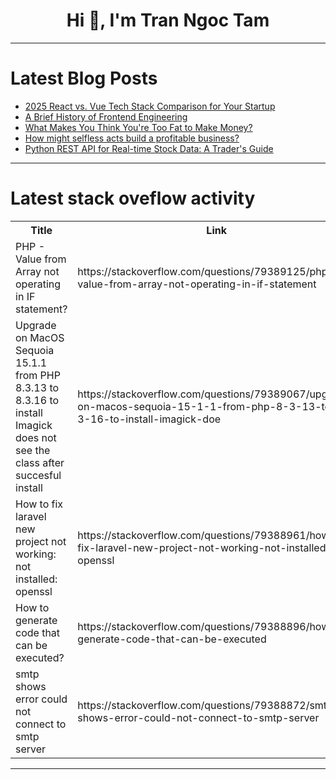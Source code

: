 <h1 align="center">Hi 👋, I'm Tran Ngoc Tam</h1>

---

# Latest Blog Posts 
<!-- BLOG-POST-LIST:START -->
- [2025 React vs. Vue Tech Stack Comparison for Your Startup](https://dev.to/abubakersiddique761/2025-react-vs-vue-tech-stack-comparison-for-your-startup-556n)
- [A Brief History of Frontend Engineering](https://dev.to/leapcell/a-brief-history-of-frontend-engineering-b27)
- [What Makes You Think You&#39;re Too Fat to Make Money?](https://dev.to/0x5a_live/what-makes-you-think-youre-too-fat-to-make-money-m1g)
- [How might selfless acts build a profitable business?](https://dev.to/0x5a_live/how-might-selfless-acts-build-a-profitable-business-2gk6)
- [Python REST API for Real-time Stock Data: A Trader&#39;s Guide](https://dev.to/0x2e_tech/python-rest-api-for-real-time-stock-data-a-traders-guide-52bp)
<!-- BLOG-POST-LIST:END -->

---

# Latest stack oveflow activity
<table>
  <tr><th>Title</th><th>Link</th></tr>
  <!-- STACKOVERFLOW:START --><tr><td>PHP - Value from Array not operating in IF statement?</td><td>https://stackoverflow.com/questions/79389125/php-value-from-array-not-operating-in-if-statement</td></tr><tr><td>Upgrade on MacOS Sequoia 15.1.1 from PHP 8.3.13 to 8.3.16 to install Imagick does not see the class after succesful install</td><td>https://stackoverflow.com/questions/79389067/upgrade-on-macos-sequoia-15-1-1-from-php-8-3-13-to-8-3-16-to-install-imagick-doe</td></tr><tr><td>How to fix laravel new project not working: not installed: openssl</td><td>https://stackoverflow.com/questions/79388961/how-to-fix-laravel-new-project-not-working-not-installed-openssl</td></tr><tr><td>How to generate code that can be executed?</td><td>https://stackoverflow.com/questions/79388896/how-to-generate-code-that-can-be-executed</td></tr><tr><td>smtp shows error could not connect to smtp server</td><td>https://stackoverflow.com/questions/79388872/smtp-shows-error-could-not-connect-to-smtp-server</td></tr><!-- STACKOVERFLOW:END -->
</table>

---



